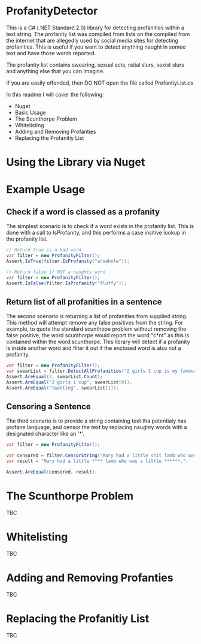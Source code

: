 # ProfanityDetector

This is a C# (.NET Standard 2.0) library for detecting profanities within a text string. The profanity list was compiled from lists on the compiled from the internet that are allegedly used by social media sites for detecting profanities. This is useful if you want to detect anything naught in somee text and have those words reported.

The profanity list contains swearing, sexual acts, ratial slurs, sexist slurs and anything else that you can imagine.

If you are easily offended, then DO NOT open the file called ProfanityList.cs

In this readme I will cover the following:

- Nuget
- Basic Usage
- The Scunthorpe Problem
- Whitelisting
- Adding and Removing Profanties
- Replacing the Profanitiy List


# Using the Library via Nuget

# Example Usage


## Check if a word is classed as a profanity

The simplest scenario is to check if a word exists in the profanity list. This is done with a call to IsProfanity, and this performs a case insitive lookup in the profanity list.

```csharp
// Return true is a bad word
var filter = new ProfanityFilter();
Assert.IsTrue(filter.IsProfanity("arsehole"));

// Return false if NOT a naughty word
var filter = new ProfanityFilter();
Assert.IsFalse(filter.IsProfanity("fluffy"));
```

## Return list of all profanities in a sentence

The second scenario is returning a list of profanities from supplied string. This method will attempt remove any false positives from the string. For example, to quote the standard scunthope problem without removing the false positive, the word scunthorpe would report the word "c*nt" as this is contained within the word scunthorpe. This library will detect if a profanity is inside another word and filter it out if the enclosed word is also not a profanity.

```csharp
var filter = new ProfanityFilter();
var swearList = filter.DetectAllProfanities("2 girls 1 cup is my favourite twatting video");
Assert.AreEqual(3, swearList.Count);
Assert.AreEqual("2 girls 1 cup", swearList[0]);
Assert.AreEqual("twatting", swearList[1]);
```

## Censoring a Sentence

The third scenario is to provide a string containing text tha potentialy has profane language, and censor the text by replacing naughty words with a designated character like an '*'.

```csharp
var filter = new ProfanityFilter();

var censored = filter.CensorString("Mary had a little shit lamb who was a little fucker.");
var result = "Mary had a little **** lamb who was a little ******.";

Assert.AreEqual(censored, result);
```

# The Scunthorpe Problem

TBC

# Whitelisting

TBC

# Adding and Removing Profanties

TBC

# Replacing the Profanitiy List

TBC
